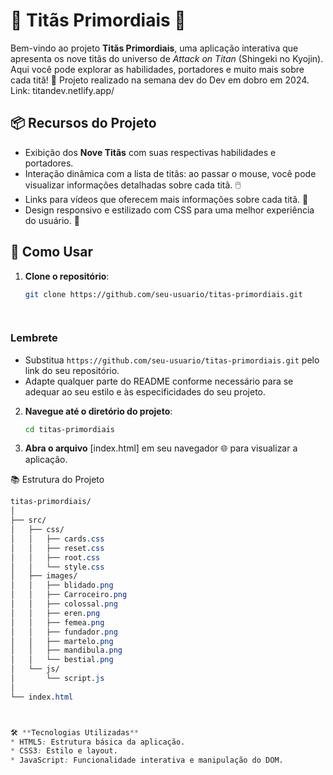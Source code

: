 # 🌌 Titãs Primordiais 🌌

Bem-vindo ao projeto **Titãs Primordiais**, uma aplicação interativa que apresenta os nove titãs do universo de *Attack on Titan* (Shingeki no Kyojin). Aqui você pode explorar as habilidades, portadores e muito mais sobre cada titã! 💪
Projeto realizado na semana dev do Dev em dobro em 2024. Link: titandev.netlify.app/

## 📦 Recursos do Projeto

- Exibição dos **Nove Titãs** com suas respectivas habilidades e portadores. 
- Interação dinâmica com a lista de titãs: ao passar o mouse, você pode visualizar informações detalhadas sobre cada titã. 🖱️
- Links para vídeos que oferecem mais informações sobre cada titã. 🎥
- Design responsivo e estilizado com CSS para uma melhor experiência do usuário. 🎨

## 🚀 Como Usar

1. **Clone o repositório**:
   ```bash
   git clone https://github.com/seu-usuario/titas-primordiais.git

  
### Lembrete
- Substitua `https://github.com/seu-usuario/titas-primordiais.git` pelo link do seu repositório.
- Adapte qualquer parte do README conforme necessário para se adequar ao seu estilo e às especificidades do seu projeto.
 

2. **Navegue até o diretório do projeto**:
    ```bash
    cd titas-primordiais

3. **Abra o arquivo** [index.html] em seu navegador 🌐 para visualizar a aplicação.

📚 Estrutura do Projeto
```css
titas-primordiais/
│
├── src/
│   ├── css/
│   │   ├── cards.css
│   │   ├── reset.css
│   │   ├── root.css
│   │   └── style.css
│   ├── images/
│   │   ├── blidado.png
│   │   ├── Carroceiro.png
│   │   ├── colossal.png
│   │   ├── eren.png
│   │   ├── femea.png
│   │   ├── fundador.png
│   │   ├── martelo.png
│   │   ├── mandibula.png
│   │   └── bestial.png
│   └── js/
│       └── script.js
│
└── index.html



🛠️ **Tecnologias Utilizadas**
* HTML5: Estrutura básica da aplicação.
* CSS3: Estilo e layout.
* JavaScript: Funcionalidade interativa e manipulação do DOM.
